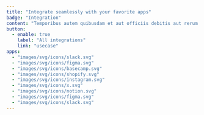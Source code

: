 ```yaml
---
title: "Integrate seamlessly with your favorite apps"
badge: "Integration"
content: "Temporibus autem quibusdam et aut officiis debitis aut rerum necessitatibus saepe eveniet ut et voluptates repudiandae sint et molestiae non recusandae."
button:
  - enable: true
    label: "All integrations"
    link: "usecase"
apps:
  - "images/svg/icons/slack.svg"
  - "images/svg/icons/figma.svg"
  - "images/svg/icons/basecamp.svg"
  - "images/svg/icons/shopify.svg"
  - "images/svg/icons/instagram.svg"
  - "images/svg/icons/x.svg"
  - "images/svg/icons/notion.svg"
  - "images/svg/icons/figma.svg"
  - "images/svg/icons/slack.svg"
---
```

